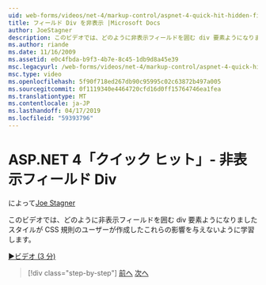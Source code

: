 ```yaml
---
uid: web-forms/videos/net-4/markup-control/aspnet-4-quick-hit-hidden-field-divs
title: フィールド Div を非表示 |Microsoft Docs
author: JoeStagner
description: このビデオでは、どのように非表示フィールドを囲む div 要素ようになりましたスタイルが CSS 規則のユーザーが作成したこれらの影響を与えないように学習します。
ms.author: riande
ms.date: 11/16/2009
ms.assetid: e0c4fbda-b9f3-4b7e-8c45-1db9d8a45e39
msc.legacyurl: /web-forms/videos/net-4/markup-control/aspnet-4-quick-hit-hidden-field-divs
msc.type: video
ms.openlocfilehash: 5f90f718ed267db90c95995c02c63872b497a005
ms.sourcegitcommit: 0f1119340e4464720cfd16d0ff15764746ea1fea
ms.translationtype: MT
ms.contentlocale: ja-JP
ms.lasthandoff: 04/17/2019
ms.locfileid: "59393796"
---
```

# <a name="aspnet-4-quick-hit---hidden-field-divs"></a>ASP.NET 4「クイック ヒット」- 非表示フィールド Div

によって[Joe Stagner](https://github.com/JoeStagner)

このビデオでは、どのように非表示フィールドを囲む div 要素ようになりましたスタイルが CSS 規則のユーザーが作成したこれらの影響を与えないように学習します。

[&#9654;ビデオ (3 分)](https://channel9.msdn.com/Blogs/ASP-NET-Site-Videos/aspnet-4-quick-hit-hidden-field-divs)

> [!div class="step-by-step"]
> [前へ](aspnet-4-quick-hit-tableless-menu-control.md)
> [次へ](aspnet-4-quick-hit-disabled-control-styling.md)
